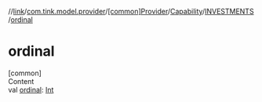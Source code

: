 //[link](../../../../index.md)/[com.tink.model.provider](../../../index.md)/[[common]Provider](../../index.md)/[Capability](../index.md)/[INVESTMENTS](index.md)/[ordinal](ordinal.md)



# ordinal  
[common]  
Content  
val [ordinal](ordinal.md): [Int](https://kotlinlang.org/api/latest/jvm/stdlib/kotlin/-int/index.html)  



